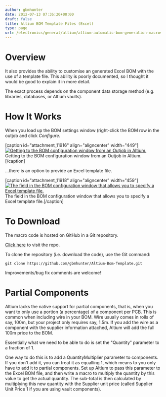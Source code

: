 ```yaml
---
author: gbmhunter
date: 2012-07-13 07:36:20+00:00
draft: false
title: Altium BOM Template Files (Excel)
type: page
url: /electronics/general/altium/altium-automatic-bom-generation-macros
---
```


# Overview

It also provides the ability to customise an generated Excel BOM with the use of a template file. This ability is poorly documented, so I thought it would be good to explain it in more detail.

The exact process depends on the component data storage method (e.g. libraries, databases, or Altium vaults).

# How It Works

When you load up the BOM settings window (right-click the BOM row in the outjob and click _Configure_.

[caption id="attachment_11916" align="aligncenter" width="449"][![Getting to the BOM configuration window from an Outjob in Altium.](/images/2012/07/altium-selecting-bom-configure-in-outjob.png)
](/images/2012/07/altium-selecting-bom-configure-in-outjob.png) Getting to the BOM configuration window from an Outjob in Altium.[/caption]

...there is an option to provide an Excel template file.

[caption id="attachment_11918" align="aligncenter" width="459"][![The field in the BOM configuration window that allows you to specify a Excel template file.](/images/2012/07/altium-bom-configure-excel-template-field.png)
](/images/2012/07/altium-bom-configure-excel-template-field.png) The field in the BOM configuration window that allows you to specify a Excel template file.[/caption]

# To Download

The macro code is hosted on GitHub in a Git repository.

[Click here](https://github.com/gbmhunter/Altium-Bom-Template) to visit the repo.

To clone the repository (i.e. download the code), use the Git command:
    
    git clone https://github.com/gbmhunter/Altium-Bom-Template.git

Improvements/bug fix comments are welcome!

# Partial Components

Altium lacks the native support for partial components, that is, when you want to only use a portion (a percentage) of a component per PCB. This is common when including wire in your BOM. Wire usually comes in rolls of say, 100m, but your project only requires say, 1.5m. If you add the wire as a component with the supplier information attached, Altium will add the full 100m price to the BOM.

Essentially what we need to be able to do is set the "Quantity" parameter to a fraction of 1.

One way to do this is to add a QuantityMultiplier parameter to components. If you don't add it, you can treat it as equalling 1, which means to you only have to add it to partial components. Set up Altium to pass this parameter to the Excel BOM file, and then write a macro to multiply the quantity by this value to get the actual quantity. The sub-total is then calculated by multiplying this new quantity with the Supplier unit price (called Supplier Unit Price 1 if you are using vault components).
